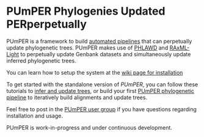 # PUmPER Phylogenies Updated PERperpetually

PUmPER is a framework to build [automated pipelines](http://sco.h-its.org/exelixis/web/software/put/index.html) that can perpetually update phylogenetic trees. PUmPER makes use of [PHLAWD](http://phlawd.net) and [RAxML-Light](https://github.com/stamatak/RAxML-Light-1.0.5) to perpetually update Genbank datasets and simultaneously update inferred phylogenetic trees.

You can learn how to setup the system at the [wiki page for installation](https://github.com/fizquierdo/perpetually-updated-trees/wiki/PUmPER-Setup)

To get started with the standalone version of _PUmPER_, you can follow these tutorials to [infer and update trees](https://github.com/fizquierdo/perpetually-updated-trees/wiki/Getting-Started), or build your first [PUmPER phylogenetic pipeline](https://github.com/fizquierdo/perpetually-updated-trees/wiki/Standalone-Pipeline) to iteratively build alignments and update trees.

Feel free to post in the [PUmPER user group](http://groups.google.com/d/forum/pumper-user-group) if you have questions regarding installation and usage.

PUmPER is work-in-progress and under continuous development. 

